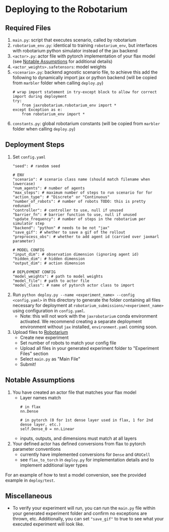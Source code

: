 # Deploying to the Robotarium

## Required Files
1. `main.py`: script that executes scenario, called by robotarium
2. `robotarium_env.py`: identical to training `robotarium_env`, but interfaces with robotarium python simulator instead of the jax backend
3. `<actor>.py`: actor file with pytorch implementation of your flax model (see [Notable Assumptions](#notable-assumptions) for additional details)
4. `<actor_weights>.safetensors`: model weights
5. `<scenario>.py`: backend agnostic scenario file, to achieve this add the following to dynamically import jax or python backend (will be copied from `marbler` folder when calling `deploy.py`)
    ```
    # wrap import statement in try-except block to allow for correct import during deployment
    try:
        from jaxrobotarium.robotarium_env import *
    except Exception as e:
        from robotarium_env import *
    ```
6. `constants.py`: global robotarium constants (will be copied from `marbler` folder when calling `deploy.py`)

## Deployment Steps
1. Set `config.yaml`
    ```
    "seed": # random seed

    # ENV
    "scenario": # scenario class name (should match filename when lowercase)
    "num_agents": # number of agents
    "max_steps": # maximum number of steps to run scenario for for
    "action_type": # "Discrete" or "Continuous"
    "number_of_robots": # number of robots TODO: this is pretty redunant
    "controller": # controller to use, null if unused
    "barrier_fn": # barrier function to use, null if unused
    "update_frequency": # number of steps in the robotarium per simulator step
    "backend": "python" # needs to be not "jax"
    "save_gif": # whether to save a gif of the rollout
    "preprocess_obs": # whether to add agent id (carried over jaxmarl parameter)

    # MODEL CONFIG
    "input_dim": # observation dimension (ignoring agent id)
    "hidden_dim": # hidden dimension
    "output_dim": # action dimension

    # DEPLOYMENT CONFIG
    "model_weights": # path to model weights
    "model_file": # path to actor file
    "model_class": # name of pytorch actor class to import
    ```
2. Run `python deploy.py --name <experiment_name> --config <config.yaml>` in this directory to generate the folder containing all files necessary for deployment at `robotarium_submissions/<experiment_name>` using configuration in `config.yaml`.
    - Note: this will not work with the `jaxrobotarium` conda environment activated. We recommend creating a separate deployment environment without `jax` installed, `environment.yaml` coming soon.
3. Upload files to [Robotarium](https://www.robotarium.gatech.edu/)
    * Create new experiment
    * Set number of robots to match your config file
    * Upload all files in your generated experiment folder to "Experiment Files" section
    * Select `main.py` as "Main File"
    * Submit!

## Notable Assumptions
1. You have created an actor file that matches your flax model
    * Layer names match
        ```
        # in flax
        nn.Dense

        # in pytorch (0 for 1st dense layer used in flax, 1 for 2nd dense layer, etc.)
        self.Dense_0 = nn.Linear
        ```
    * inputs, outputs, and dimensions must match at all layers
2. Your defined actor has defined conversions from flax to pytorch parameter conventions
    * currently have implemented conversions for `Dense` and `GRUCell`
    * see `flax_to_torch` in `deploy.py` for implementation details and to implement additional layer types

For an example of how to test a model conversion, see the provided example in `deploy/test`.

## Miscellaneous
* To verify your experiment will run, you can run the `main.py` file within your generated experiment folder and confirm no exceptions are thrown, etc. Additionally, you can set `"save_gif"` to true to see what your executed experiment will look like.